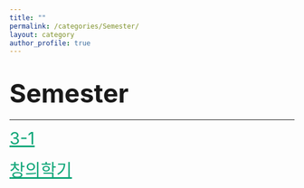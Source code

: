 ```yaml
---
title: ""
permalink: /categories/Semester/
layout: category
author_profile: true
---
```


# <span style="font-size: 45px">Semester</span>

---

<a href="https://nam-ki-bok.github.io/categories/3-1/" style="color: #0FA678; font-size: 30px">3-1</a>

<a href="https://nam-ki-bok.github.io/categories/GraduationCheck/" style="color: #0FA678; font-size: 30px">창의학기</a>

